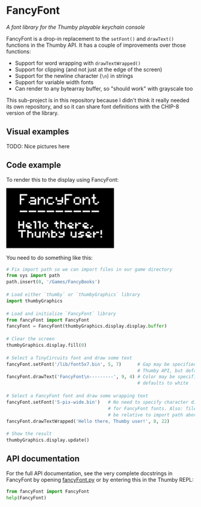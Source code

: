 # FancyFont

_A font library for the Thumby playable keychain console_

FancyFont is a drop-in replacement to the `setFont()` and `drawText()` functions in
the Thumby API. It has a couple of improvements over those functions:

  * Support for word wrapping with `drawTextWrapped()`
  * Support for clipping (and not just at the edge of the screen)
  * Support for the newline character (`\n`) in strings
  * Support for variable width fonts
  * Can render to any bytearray buffer, so "should work" with grayscale too

This sub-project is in this repository because I didn't think it really needed
its own repository, and so it can share font definitions with the CHIP-8 version
of the library.

## Visual examples

TODO: Nice pictures here

## Code example

To render this to the display using FancyFont:

![The visual result of the code example below](./pictures/code-example.png)

You need to do something like this:

```python
# Fix import path so we can import files in our game directory
from sys import path
path.insert(0, '/Games/FancyBooks')

# Load either `thumby` or `thumbyGraphics` library
import thumbyGraphics

# Load and initialize `FancyFont` library
from fancyFont import FancyFont
fancyFont = FancyFont(thumbyGraphics.display.display.buffer)

# Clear the screen
thumbyGraphics.display.fill(0)

# Select a TinyCircuits font and draw some text
fancyFont.setFont('/lib/font5x7.bin', 5, 7)      # Gap may be specified as in
                                                 # Thumby API, but defaults to 1
fancyFont.drawText('FancyFont\n---------', 9, 4) # Color may be specified but
                                                 # defaults to white

# Select a FancyFont font and draw some wrapping text
fancyFont.setFont('5-pix-wide.bin')   # No need to specify character dimensions
                                      # for FancyFont fonts. Also: filename may
                                      # be relative to import path above.
fancyFont.drawTextWrapped('Hello there, Thumby user!', 8, 22)

# Show the result
thumbyGraphics.display.update()
```

## API documentation

For the full API documentation, see the very complete docstrings in FancyFont by
opening [fancyFont.py](./fancyFont.py) or by entering this in the Thumby REPL:

```python
from fancyFont import FancyFont
help(FancyFont)
```
